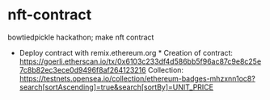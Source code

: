 # nft-contract
bowtiedpickle hackathon; make nft contract 
* Deploy contract with remix.ethereum.org * 
Creation of contract: https://goerli.etherscan.io/tx/0x6103c233df4d586bb5f96ac87c9e8c25e7c8b82ec3ece0d9496f8af264123216
Collection: https://testnets.opensea.io/collection/ethereum-badges-mhzxnn1oc8?search[sortAscending]=true&search[sortBy]=UNIT_PRICE 

